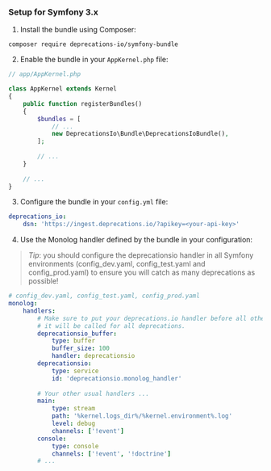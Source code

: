 ### Setup for Symfony 3.x

1. Install the bundle using Composer:

```
composer require deprecations-io/symfony-bundle
```

2. Enable the bundle in your `AppKernel.php` file:

```php
// app/AppKernel.php

class AppKernel extends Kernel
{
    public function registerBundles()
    {
        $bundles = [
            // ...
            new DeprecationsIo\Bundle\DeprecationsIoBundle(),
        ];
        
        // ...
    }
    
    // ...
}
```

3. Configure the bundle in your `config.yml` file:

```yaml
deprecations_io:
    dsn: 'https://ingest.deprecations.io/?apikey=<your-api-key>'
```

4. Use the Monolog handler defined by the bundle in your configuration:

> *Tip*: you should configure the deprecationsio handler in all Symfony environments
> (config_dev.yaml, config_test.yaml and config_prod.yaml) to ensure you will catch 
> as many deprecations as possible!

```yaml
# config_dev.yaml, config_test.yaml, config_prod.yaml
monolog:
    handlers:
        # Make sure to put your deprecations.io handler before all other handlers to be certain 
        # it will be called for all deprecations.
        deprecationsio_buffer:
            type: buffer
            buffer_size: 100
            handler: deprecationsio
        deprecationsio:
            type: service
            id: 'deprecationsio.monolog_handler'
            
        # Your other usual handlers ...
        main:
            type: stream
            path: '%kernel.logs_dir%/%kernel.environment%.log'
            level: debug
            channels: ['!event']
        console:
            type: console
            channels: ['!event', '!doctrine']
        # ...
```
